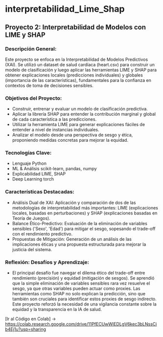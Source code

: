 # interpretabilidad_Lime_Shap

## Proyecto 2: Interpretabilidad de Modelos con LIME y SHAP

### Descripción General:
Este proyecto se enfoca en la Interpretabilidad de Modelos Predictivos (XAI). Se utilizó un dataset de salud cardíaca (heart.csv) para construir un modelo de clasificación y luego aplicar las herramientas LIME y SHAP para obtener explicaciones locales (predicciones individuales) y globales (importancia de las características), fundamentales para la confianza en contextos de toma de decisiones sensibles.

### Objetivos del Proyecto:
* Construir, entrenar y evaluar un modelo de clasificación predictiva.
* Aplicar la librería SHAP para entender la contribución marginal y global de cada característica a las predicciones.
* Utilizar la herramienta LIME para generar explicaciones fáciles de entender a nivel de instancias individuales.
* Analizar el modelo desde una perspectiva de sesgo y ética, proponiendo medidas concretas para mejorar la equidad.

### Tecnologías Clave:
* Lenguaje	Python
* ML & Análisis	scikit-learn, pandas, numpy
* Explicabilidad	LIME, SHAP
* Deep Learning	torch

### Características Destacadas:
* Análisis Dual de XAI: Aplicación y comparación de dos de las metodologías de interpretabilidad más importantes: LIME (explicaciones locales, basadas en perturbaciones) y SHAP (explicaciones basadas en Teoría de Juegos).
* Balance Ético-Predictivo: Evaluación de la eliminación de variables sensibles ('Sexo', 'Edad') para mitigar el sesgo, sopesando el trade-off con el rendimiento predictivo.
* Propuestas de Mitigación: Generación de un análisis de las implicaciones éticas y una propuesta estructurada para mejorar la justicia del sistema.

### Reflexión: Desafíos y Aprendizaje:
* El principal desafío fue navegar el dilema ético del trade-off entre rendimiento (precisión) y equidad (mitigación de sesgos). Se aprendió que la simple eliminación de variables sensibles rara vez resuelve el sesgo, ya que otras variables pueden actuar como proxies. Las herramientas como SHAP no solo explican la predicción, sino que también son cruciales para identificar estos proxies de sesgo indirecto. Este proyecto reforzó la necesidad de una vigilancia constante sobre la equidad y la transparencia en la IA de salud.

[Ir al Código en Colab] → https://colab.research.google.com/drive/11PfECUwWIEDLgV6kec3bLNssCib4Ej1u?usp=sharing
